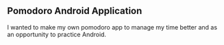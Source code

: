 ## Pomodoro Android Application

I wanted to make my own pomodoro app to manage my time better and as an opportunity to practice Android.
